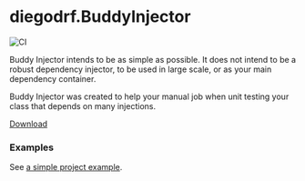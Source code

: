 # diegodrf.BuddyInjector
![CI](https://github.com/diegodrf/diegodrf.BuddyInjector/actions/workflows/dotnet.yml/badge.svg?branch=main)

Buddy Injector intends to be as simple as possible. It does not intend to be a robust dependency injector, to be used in
large scale, or as your main dependency container.

Buddy Injector was created to help your manual job when unit testing your class that depends on many injections.

[Download](https://www.nuget.org/packages/diegodrf.BuddyInjector/)

### Examples
See [a simple project example](https://github.com/diegodrf/diegodrf.BuddyInjector/tree/main/diegodrf.BuddyInjector.ExampleProject).
